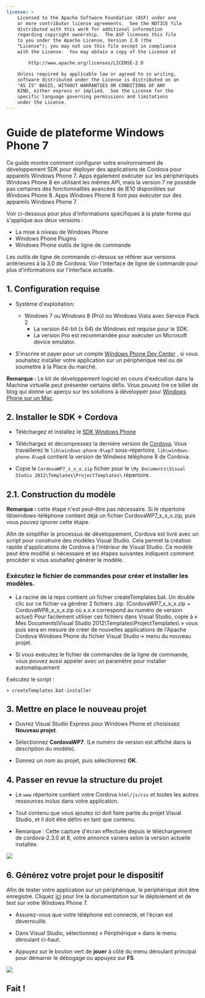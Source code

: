 ```yaml
---
license: >
    Licensed to the Apache Software Foundation (ASF) under one
    or more contributor license agreements.  See the NOTICE file
    distributed with this work for additional information
    regarding copyright ownership.  The ASF licenses this file
    to you under the Apache License, Version 2.0 (the
    "License"); you may not use this file except in compliance
    with the License.  You may obtain a copy of the License at

        http://www.apache.org/licenses/LICENSE-2.0

    Unless required by applicable law or agreed to in writing,
    software distributed under the License is distributed on an
    "AS IS" BASIS, WITHOUT WARRANTIES OR CONDITIONS OF ANY
    KIND, either express or implied.  See the License for the
    specific language governing permissions and limitations
    under the License.
---
```


# Guide de plateforme Windows Phone 7

Ce guide montre comment configurer votre environnement de développement SDK pour déployer des applications de Cordova pour appareils Windows Phone 7. Apps également exécuter sur les périphériques Windows Phone 8 en utilisant les mêmes API, mais la version 7 ne possède pas certaines des fonctionnalités avancées de IE10 disponibles sur Windows Phone 8. Apps Windows Phone 8 font *pas* exécuter sur des appareils Windows Phone 7.

Voir ci-dessous pour plus d'informations spécifiques à la plate-forme qui s'applique aux deux versions :

*   La mise à niveau de Windows Phone
*   Windows Phone Plugins
*   Windows Phone outils de ligne de commande

Les outils de ligne de commande ci-dessus se référer aux versions antérieures à la 3.0 de Cordova. Voir l'Interface de ligne de commande pour plus d'informations sur l'interface actuelle.

## 1. Configuration requise

*   Système d'exploitation:
    
    *   Windows 7 ou Windows 8 (Pro) ou Windows Vista avec Service Pack 2 
        *   La version 64-bit (x 64) de Windows est requise pour le SDK.
        *   La version Pro est recommandée pour exécuter un Microsoft device emulator.

*   S'inscrire et payer pour un compte [Windows Phone Dev Center][1] , si vous souhaitez installer votre application sur un périphérique réel ou de soumettre à la Place du marché.

 [1]: http://dev.windowsphone.com/en-us/publish

**Remarque :** Le kit de développement logiciel en cours d'exécution dans la Machine virtuelle peut présenter certains défis. Vous pouvez lire ce billet de blog qui donne un aperçu sur les solutions à développer pour [Windows Phone sur un Mac][2].

 [2]: http://aka.ms/BuildaWP8apponaMac

## 2. Installer le SDK + Cordova

*   Téléchargez et installez le [SDK Windows Phone][3]

*   Téléchargez et décompressez la dernière version de [Cordova][4]. Vous travaillerez le `lib\windows-phone-8\wp7` sous-répertoire, `lib\windows-phone-8\wp8` contient la version de Windwos téléphone 8 de Cordova.

*   Copie le `CordovaWP7_x_x_x.zip` fichier pour le `\My Documents\Visual Studio 2012\Templates\ProjectTemplates\` répertoire.

 [3]: http://www.microsoft.com/download/en/details.aspx?displaylang=en&id=27570/
 [4]: http://phonegap.com/download

## 2.1. Construction du modèle

**Remarque :** cette étape n'est peut-être pas nécessaire. Si le répertoire lib\windows-téléphone contient déjà un fichier CordovaWP7\_x\_x_x.zip, puis vous pouvez ignorer cette étape.

Afin de simplifier le processus de développement, Cordova est livré avec un script pour construire des modèles Visual Studio. Cela permet la création rapide d'applications de Cordova à l'intérieur de Visual Studio. Ce modèle peut être modifié si nécessaire et les étapes suivantes indiquent comment procéder si vous souhaitez générer le modèle.

### Exécutez le fichier de commandes pour créer et installer les modèles.

*   La racine de la repo contient un fichier createTemplates.bat. Un double clic sur ce fichier va générer 2 fichiers .zip. (CordovaWP7\_x\_x\_x.zip + CordovaWP8\_x\_x\_x.zip où x.x.x correspond au numéro de version actuel) Pour facilement utiliser ces fichiers dans Visual Studio, copie à « Mes Documents\Visual Studio 2012\Templates\ProjectTemplates\ » vous puis sera en mesure de créer de nouvelles applications de l'Apache Cordova Windows Phone du fichier Visual Studio-> menu du nouveau projet.

*   Si vous exécutez le fichier de commandes de la ligne de commande, vous pouvez aussi appeler avec un paramètre pour installer automatiquement

Exécutez le script :

    > createTemplates.bat-installer
    

## 3. Mettre en place le nouveau projet

*   Ouvrez Visual Studio Express pour Windows Phone et choisissez **Nouveau projet**.

*   Sélectionnez **CordovaWP7**. (Le numéro de version est affiché dans la description du modèle).

*   Donnez un nom au projet, puis sélectionnez **OK**.

## 4. Passer en revue la structure du projet

*   Le `www` répertoire contient votre Cordova `html/js/css` et toutes les autres ressources inclus dans votre application.

*   Tout contenu que vous ajoutez ici doit faire partie du projet Visual Studio, et il doit être défini en tant que contenu.

*   Remarque : Cette capture d'écran effectuée depuis le téléchargement de cordova-2.3.0 at 8, votre annonce variera selon la version actuelle installée.

![][5]

 [5]: img/guide/platforms/wp8/projectStructure.png

## 6. Générez votre projet pour le dispositif

Afin de tester votre application sur un périphérique, le périphérique doit être enregistré. Cliquez [ici][6] pour lire la documentation sur le déploiement et de test sur votre Windows Phone 7.

 [6]: http://msdn.microsoft.com/en-us/library/windowsphone/develop/ff402565(v=vs.105).aspx

*   Assurez-vous que votre téléphone est connecté, et l'écran est déverrouillé.

*   Dans Visual Studio, sélectionnez « Périphérique » dans le menu déroulant ci-haut.

*   Appuyez sur le bouton vert de **jouer** à côté du menu déroulant principal pour démarrer le débogage ou appuyez sur **F5**.

![][7]

 [7]: img/guide/platforms/wp7/wpd.png

## Fait !